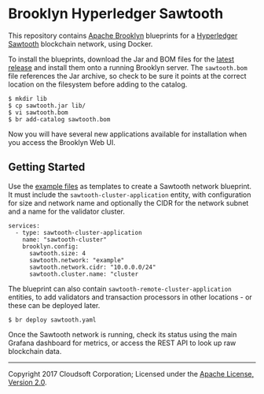 Brooklyn Hyperledger Sawtooth
=============================

This repository contains [Apache Brooklyn](https://brooklyn.apache.org/) blueprints for a [Hyperledger Sawtooth](https://github.com/hyperledger/sawtooth-core) blockchain network, using Docker.

To install the blueprints, download the Jar and BOM files for the [latest release](https://github.com/cloudsoft/brooklyn-hyperledger-sawtooth/releases/latest) and install them onto a running Brooklyn server. The `sawtooth.bom` file references the Jar archive, so check to be sure it points at the correct location on the filesystem before adding to the catalog.

    $ mkdir lib
    $ cp sawtooth.jar lib/
    $ vi sawtooth.bom
    $ br add-catalog sawtooth.bom

Now you will have several new applications available for installation when you access the Brooklyn Web UI.

## Getting Started

Use the [example files](./examples) as templates to create a Sawtooth network blueprint. It must include the `sawtooth-cluster-application` entity, with configuration for size and network name and optionally the CIDR for the network subnet and a name for the validator cluster.

    services:
      - type: sawtooth-cluster-application
        name: "sawtooth-cluster"
        brooklyn.config:
          sawtooth.size: 4
          sawtooth.network: "example"
          sawtooth.network.cidr: "10.0.0.0/24"
          sawtooth.cluster.name: "cluster

The blueprint can also contain `sawtooth-remote-cluster-application` entities, to add validators and transaction processors in other locations - or these can be deployed later.

    $ br deploy sawtooth.yaml

Once the Sawtooth network is running, check its status using the main Grafana dashboard for metrics, or access the REST API to look up raw blockchain data.

---
Copyright 2017 Cloudsoft Corporation; Licensed under the [Apache License, Version 2.0](./LICENSE).
